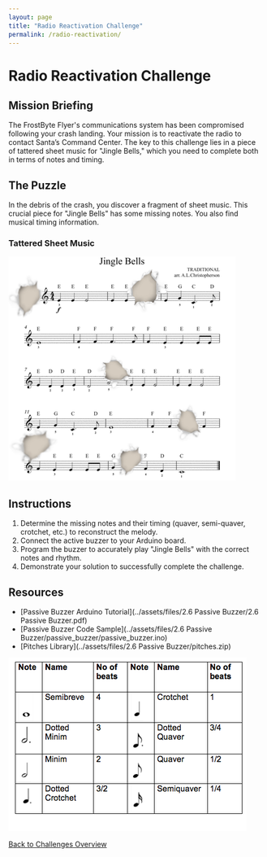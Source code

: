 ```yaml
---
layout: page
title: "Radio Reactivation Challenge"
permalink: /radio-reactivation/
---
```


# Radio Reactivation Challenge

## Mission Briefing
The FrostByte Flyer's communications system has been compromised following your crash landing. Your mission is to reactivate the radio to contact Santa’s Command Center. The key to this challenge lies in a piece of tattered sheet music for "Jingle Bells," which you need to complete both in terms of notes and timing.

## The Puzzle
In the debris of the crash, you discover a fragment of sheet music. This crucial piece for "Jingle Bells" has some missing notes. You also find musical timing information.

### Tattered Sheet Music
![](../assets/images/jb_sheet.png)



## Instructions
1. Determine the missing notes and their timing (quaver, semi-quaver, crotchet, etc.) to reconstruct the melody.
2. Connect the active buzzer to your Arduino board.
3. Program the buzzer to accurately play "Jingle Bells" with the correct notes and rhythm.
4. Demonstrate your solution to successfully complete the challenge.

## Resources
- [Passive Buzzer Arduino Tutorial](../assets/files/2.6   Passive Buzzer/2.6  Passive Buzzer.pdf)
- [Passive Buzzer Code Sample](../assets/files/2.6   Passive Buzzer/passive_buzzer/passive_buzzer.ino)
- [Pitches Library](../assets/files/2.6   Passive Buzzer/pitches.zip)

![](../assets/images/note_lengths.png)

[Back to Challenges Overview](/challenges/)
